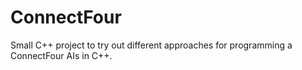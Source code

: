 # ConnectFour
Small C++ project to try out different approaches for programming a ConnectFour AIs in C++.
